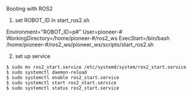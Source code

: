 Booting with ROS2

1. set ROBOT_ID in start_ros2.sh

Environment="ROBOT_ID=p#"
User=pioneer-#
WorkingDirectory=/home/pioneer-#/ros2_ws
ExecStart=/bin/bash /home/pioneer-#/ros2_ws/pioneer_ws/scripts/start_ros2.sh

2. set up service
```
$ sudo mv ros2_start.service /etc/systemd/system/ros2_start.service
$ sudo systemctl daemon-reload
$ sudo systemctl enable ros2_start.service
$ sudo systemctl start ros2_start.service
$ sudo systemctl status ros2_start.service
```
